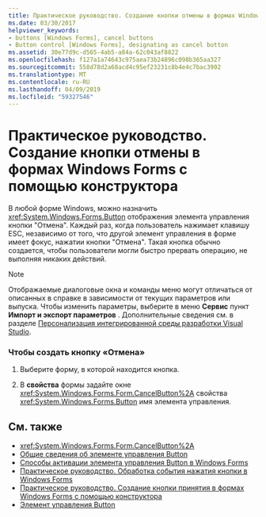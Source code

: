 ```yaml
---
title: Практическое руководство. Создание кнопки отмены в формах Windows Forms с помощью конструктора
ms.date: 03/30/2017
helpviewer_keywords:
- buttons [Windows Forms], cancel buttons
- Button control [Windows Forms], designating as cancel button
ms.assetid: 30e77d9c-d565-4ab5-a84a-62c043af8822
ms.openlocfilehash: f127a1a74643c975aea73b24896c098b365aa327
ms.sourcegitcommit: 558d78d2a68acd4c95ef23231c8b4e4c7bac3902
ms.translationtype: MT
ms.contentlocale: ru-RU
ms.lasthandoff: 04/09/2019
ms.locfileid: "59327546"
---
```

# <a name="how-to-designate-a-windows-forms-button-as-the-cancel-button-using-the-designer"></a>Практическое руководство. Создание кнопки отмены в формах Windows Forms с помощью конструктора
В любой форме Windows, можно назначить <xref:System.Windows.Forms.Button> отображения элемента управления кнопки "Отмена". Каждый раз, когда пользователь нажимает клавишу ESC, независимо от того, что другой элемент управления в форме имеет фокус, нажатии кнопки "Отмена". Такая кнопка обычно создается, чтобы пользователи могли быстро прервать операцию, не выполняя никаких действий.  
  
> [!NOTE]
>  Отображаемые диалоговые окна и команды меню могут отличаться от описанных в справке в зависимости от текущих параметров или выпуска. Чтобы изменить параметры, выберите в меню **Сервис** пункт **Импорт и экспорт параметров** . Дополнительные сведения см. в разделе [Персонализация интегрированной среды разработки Visual Studio](/visualstudio/ide/personalizing-the-visual-studio-ide).  
  
### <a name="to-designate-the-cancel-button"></a>Чтобы создать кнопку «Отмена»  
  
1. Выберите форму, в которой находится кнопка.  
  
2. В **свойства** формы задайте окне <xref:System.Windows.Forms.Form.CancelButton%2A> свойства <xref:System.Windows.Forms.Button> имя элемента управления.  
  
## <a name="see-also"></a>См. также

- <xref:System.Windows.Forms.Form.CancelButton%2A>
- [Общие сведения об элементе управления Button](button-control-overview-windows-forms.md)
- [Способы активации элемента управления Button в Windows Forms](ways-to-select-a-windows-forms-button-control.md)
- [Практическое руководство. Обработка события нажатия кнопки в Windows Forms](how-to-respond-to-windows-forms-button-clicks.md)
- [Практическое руководство. Создание кнопки принятия в формах Windows Forms с помощью конструктора](designate-a-wf-button-as-the-accept-button-using-the-designer.md)
- [Элемент управления Button](button-control-windows-forms.md)
